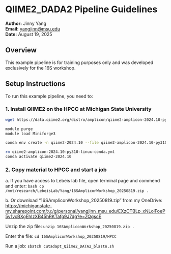 # QIIME2_DADA2 Pipeline Guidelines
**Author:** Jinny Yang   
**Email:** [yangjinn@msu.edu](mailto:yangjinn@msu.edu)  
**Date:** August 19, 2025

## Overview
This example pipeline is for training purposes only and was developed exclusively for the 16S workshop.

## Setup Instructions
To run this example pipeline, you need to:

### 1. Install QIIME2 on the HPCC at Michigan State University 
```bash
wget https://data.qiime2.org/distro/amplicon/qiime2-amplicon-2024.10-py310-linux-conda.yml

module purge
module load Miniforge3

conda env create -n qiime2-2024.10 --file qiime2-amplicon-2024.10-py310-linux-conda.yml

rm qiime2-amplicon-2024.10-py310-linux-conda.yml
conda activate qiime2-2024.10
```

### 2. Copy material to HPCC and start a job
a. If you have access to Lebeis lab file, open terminal page and commend and enter: 
```bash cp /mnt/research/LebeisLab/Yang/16SAmpliconWorkshop_20250819.zip .	```

b. Or download “16SAmpliconWorkshop_20250819.zip” from my OneDrive: https://michiganstate-my.sharepoint.com/:u:/g/personal/yangjinn_msu_edu/EXzCTBLp_xNLolFoeP5v1vcBXgEhIzXB45hRKTafg9J7dg?e=ZQgscE

Unzip the zip file: ``` unzip 16SAmpliconWorkshop_20250819.zip . ```

Enter the file: ``` cd 16SAmpliconWorkshop_20250819/HPCC ```

Run a job: ``` sbatch cutadapt_Qiime2_DATA2_blastn.sh ```

